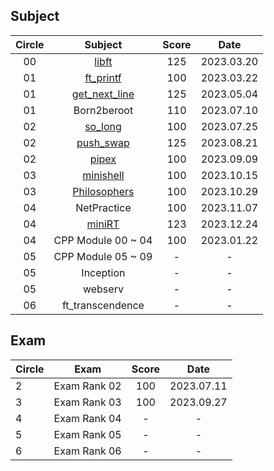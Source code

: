 ## Subject

|Circle|Subject|Score|Date|
|:----:|:----:|:----:|:----:|
|00|[libft](https://github.com/seungwonme/libft)|125|2023.03.20|
|01|[ft_printf](https://github.com/seungwonme/ft_printf)|100|2023.03.22|
|01|[get_next_line](https://github.com/seungwonme/get_next_line)|125|2023.05.04|
|01|Born2beroot|110|2023.07.10|
|02|[so_long](https://github.com/seungwonme/so_long)|100|2023.07.25|
|02|[push_swap](https://github.com/seungwonme/push_swap)|125|2023.08.21|
|02|[pipex](https://github.com/seungwonme/pipex)|100|2023.09.09|
|03|[minishell](https://github.com/seungwonme/minishell)|100|2023.10.15|
|03|[Philosophers](https://github.com/seungwonme/Philosophers)|100|2023.10.29|
|04|NetPractice|100|2023.11.07|
|04|[miniRT](https://github.com/seungwonme/miniRT)|123|2023.12.24|
|04|CPP Module 00 ~ 04|100|2023.01.22|
|05|CPP Module 05 ~ 09|-|-|
|05|Inception|-|-|
|05|webserv|-|-|
|06|ft_transcendence|-|-|


## Exam
|Circle|Exam|Score|Date|
|----|----|:----:|:----:|
|2|Exam Rank 02|100|2023.07.11|
|3|Exam Rank 03|100|2023.09.27|
|4|Exam Rank 04|-|-|
|5|Exam Rank 05|-|-|
|6|Exam Rank 06|-|-|
